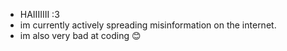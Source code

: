 - HAIIIIIII :3
- im currently actively spreading misinformation on the internet.
- im also very bad at coding 😊

<!---
gangstapetergriffin/gangstapetergriffin is a ✨ special ✨ repository because its `README.md` (this file) appears on your GitHub profile.
You can click the Preview link to take a look at your changes.
--->
